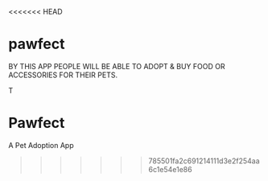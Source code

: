 <<<<<<< HEAD
# pawfect

BY THIS APP PEOPLE WILL BE ABLE TO ADOPT & BUY FOOD OR ACCESSORIES FOR THEIR PETS.



T
# Pawfect
A Pet Adoption App
>>>>>>> 785501fa2c691214111d3e2f254aa6c1e54e1e86
